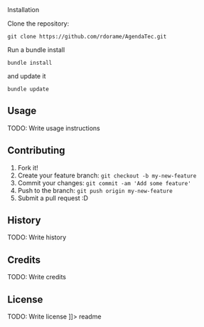 <snippet>
  <content><![CDATA[
# ${1:Agenda Tec}
Official site for event/announcement creation that works with the weekly schedule of ITESM Puebla.

## Installation
Clone the repository:
```
git clone https://github.com/rdorame/AgendaTec.git
```
Run a bundle install
```
bundle install
```
and update it
```
bundle update
```

## Usage
TODO: Write usage instructions
## Contributing
1. Fork it!
2. Create your feature branch: `git checkout -b my-new-feature`
3. Commit your changes: `git commit -am 'Add some feature'`
4. Push to the branch: `git push origin my-new-feature`
5. Submit a pull request :D
## History
TODO: Write history
## Credits
TODO: Write credits
## License
TODO: Write license
]]></content>
  <tabTrigger>readme</tabTrigger>
</snippet>
